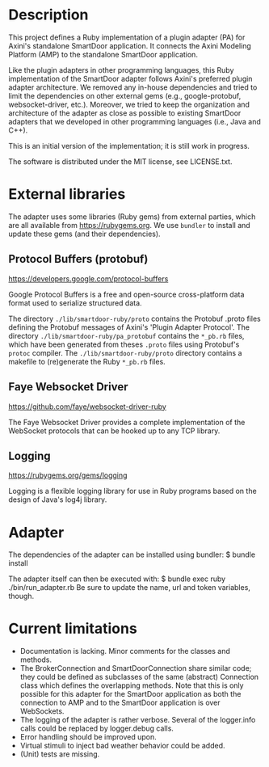 # Description

This project defines a Ruby implementation of a plugin adapter (PA) for Axini's standalone SmartDoor application. It connects the Axini Modeling Platform (AMP) to the standalone SmartDoor application. 

Like the plugin adapters in other programming languages, this Ruby implementation of the SmartDoor adapter follows Axini's preferred plugin adapter architecture. We removed any in-house dependencies and tried to limit the dependencies on other external gems (e.g., google-protobuf, websocket-driver, etc.). Moreover, we tried to keep the organization and architecture of the adapter as close as possible to existing SmartDoor adapters that we developed in other programming languages (i.e., Java and C++).

This is an initial version of the implementation; it is still work in progress.

The software is distributed under the MIT license, see LICENSE.txt.


# External libraries

The adapter uses some libraries (Ruby gems) from external parties, which are all available from https://rubygems.org. We use `bundler` to install and update these gems (and their dependencies).

## Protocol Buffers (protobuf)
https://developers.google.com/protocol-buffers

Google Protocol Buffers is a free and open-source cross-platform data format used to serialize structured data. 

The directory `./lib/smartdoor-ruby/proto` contains the Protobuf .proto files defining the Protobuf messages of Axini's 'Plugin Adapter Protocol'. The directory `./lib/smartdoor-ruby/pa_protobuf` contains the `*_pb.rb` files, which have been generated from theses `.proto` files using Protobuf's `protoc` compiler. The `./lib/smartdoor-ruby/proto` directory contains a makefile to (re)generate the Ruby `*_pb.rb` files. 

## Faye Websocket Driver
https://github.com/faye/websocket-driver-ruby

The Faye Websocket Driver provides a complete implementation of the WebSocket protocols that can be hooked up to any TCP library. 

## Logging
https://rubygems.org/gems/logging

Logging is a flexible logging library for use in Ruby programs based on the design of Java's log4j library.


# Adapter

The dependencies of the adapter can be installed using bundler:
$ bundle install

The adapter itself can then be executed with:
$ bundle exec ruby ./bin/run_adapter.rb
Be sure to update the name, url and token variables, though.

# Current limitations

- Documentation is lacking. Minor comments for the classes and methods.
- The BrokerConnection and SmartDoorConnection share similar code; they could be defined as subclasses of the same (abstract) Connection class which defines the overlapping methods. Note that this is only possible for this adapter for the SmartDoor application as both the connection to AMP and to the SmartDoor application is over WebSockets.
- The logging of the adapter is rather verbose. Several of the logger.info calls could be replaced by logger.debug calls.
- Error handling should be improved upon.
- Virtual stimuli to inject bad weather behavior could be added.
- (Unit) tests are missing.
